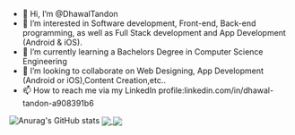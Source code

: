 - 👋 Hi, I’m @DhawalTandon
- 👀 I’m interested in Software development, Front-end, Back-end programming, as well as Full Stack development and App Development (Android & iOS).
- 🌱 I’m currently learning a Bachelors Degree in Computer Science Engineering
- 💞️ I’m looking to collaborate on Web Designing, App Development (Android or iOS),Content Creation,etc..
- 📫 How to reach me via my LinkedIn profile:linkedin.com/in/dhawal-tandon-a908391b6

<!---
DhawalTandon/DhawalTandon is a ✨ special ✨ repository because its `README.md` (this file) appears on your GitHub profile.
You can click the Preview link to take a look at your changes.
--->
![Anurag's GitHub stats](https://github-readme-stats.vercel.app/api?username=DhawalTandon&show_icons=true&theme=transparent)
<a href="https://github.com/anuraghazra/github-readme-stats">
  <img align="center" src="https://github-readme-stats.vercel.app/api/pin/?username=anuraghazra&repo=github-readme-stats" />
</a>
<a href="https://github.com/anuraghazra/convoychat">
  <img align="center" src="https://github-readme-stats.vercel.app/api/pin/?username=anuraghazra&repo=convoychat" />
</a>

